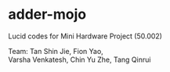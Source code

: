 # adder-mojo
Lucid codes for Mini Hardware Project (50.002)

Team:
Tan Shin Jie, 
Fion Yao,  
Varsha Venkatesh, 
Chin Yu Zhe, 
Tang Qinrui

